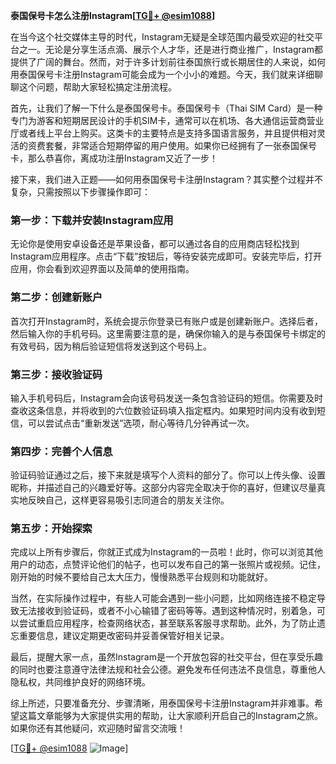 **泰国保号卡怎么注册Instagram[[TG💪+ @esim1088](https://t.me/s/esim1088)]**

在当今这个社交媒体主导的时代，Instagram无疑是全球范围内最受欢迎的社交平台之一。无论是分享生活点滴、展示个人才华，还是进行商业推广，Instagram都提供了广阔的舞台。然而，对于许多计划前往泰国旅行或长期居住的人来说，如何用泰国保号卡注册Instagram可能会成为一个小小的难题。今天，我们就来详细聊聊这个问题，帮助大家轻松搞定注册流程。

首先，让我们了解一下什么是泰国保号卡。泰国保号卡（Thai SIM Card）是一种专门为游客和短期居民设计的手机SIM卡，通常可以在机场、各大通信运营商营业厅或者线上平台上购买。这类卡的主要特点是支持多国语言服务，并且提供相对灵活的资费套餐，非常适合短期停留的用户使用。如果你已经拥有了一张泰国保号卡，那么恭喜你，离成功注册Instagram又近了一步！

接下来，我们进入正题——如何用泰国保号卡注册Instagram？其实整个过程并不复杂，只需按照以下步骤操作即可：

### 第一步：下载并安装Instagram应用

无论你是使用安卓设备还是苹果设备，都可以通过各自的应用商店轻松找到Instagram应用程序。点击“下载”按钮后，等待安装完成即可。安装完毕后，打开应用，你会看到欢迎界面以及简单的使用指南。

### 第二步：创建新账户

首次打开Instagram时，系统会提示你登录已有账户或是创建新账户。选择后者，然后输入你的手机号码。这里需要注意的是，确保你输入的是与泰国保号卡绑定的有效号码，因为稍后验证短信将发送到这个号码上。

### 第三步：接收验证码

输入手机号码后，Instagram会向该号码发送一条包含验证码的短信。你需要及时查收这条信息，并将收到的六位数验证码填入指定框内。如果短时间内没有收到短信，可以尝试点击“重新发送”选项，耐心等待几分钟再试一次。

### 第四步：完善个人信息

验证码验证通过之后，接下来就是填写个人资料的部分了。你可以上传头像、设置昵称，并描述自己的兴趣爱好等。这部分内容完全取决于你的喜好，但建议尽量真实地反映自己，这样更容易吸引志同道合的朋友关注你。

### 第五步：开始探索

完成以上所有步骤后，你就正式成为Instagram的一员啦！此时，你可以浏览其他用户的动态，点赞评论他们的帖子，也可以发布自己的第一张照片或视频。记住，刚开始的时候不要给自己太大压力，慢慢熟悉平台规则和功能就好。

当然，在实际操作过程中，有些人可能会遇到一些小问题，比如网络连接不稳定导致无法接收到验证码，或者不小心输错了密码等等。遇到这种情况时，别着急，可以尝试重启应用程序，检查网络状态，甚至联系客服寻求帮助。此外，为了防止遗忘重要信息，建议定期更改密码并妥善保管好相关记录。

最后，提醒大家一点，虽然Instagram是一个开放包容的社交平台，但在享受乐趣的同时也要注意遵守法律法规和社会公德。避免发布任何违法不良信息，尊重他人隐私权，共同维护良好的网络环境。

综上所述，只要准备充分、步骤清晰，用泰国保号卡注册Instagram并非难事。希望这篇文章能够为大家提供实用的帮助，让大家顺利开启自己的Instagram之旅。如果你还有其他疑问，欢迎随时留言交流哦！

[[TG💪+ @esim1088](https://t.me/s/esim1088) ![Image](https://i.postimg.cc/4NQfJmqS/Snipaste-2025-05-13-00-14-12.png)]